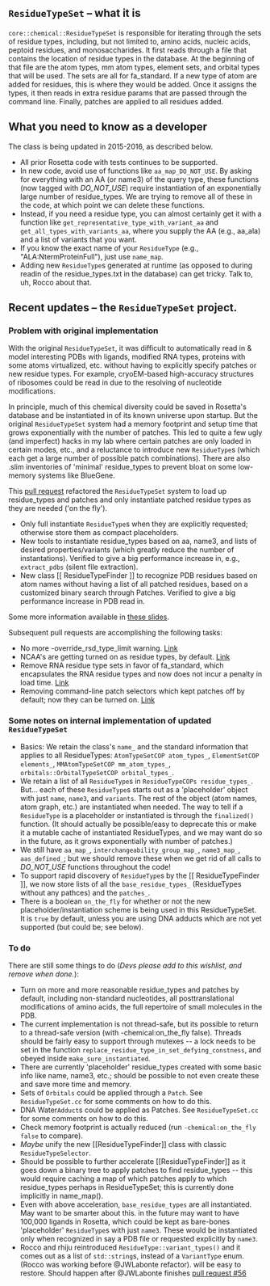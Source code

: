 ##  `ResidueTypeSet` – what it is
`core::chemical::ResidueTypeSet` is responsible for iterating through the sets of residue types, including, but not limited to, amino
acids, nucleic acids, peptoid residues, and monosaccharides.  It first reads through a file that contains the
location of residue types in the database.  At the beginning of that file are the atom types, mm atom types,
element sets, and orbital types that will be used.  The sets are all for fa_standard.  If a new type of atom are
added for residues, this is where they would be added.  Once it assigns the types, it then reads in extra residue
params that are passed through the command line.  Finally, patches are applied to all residues added.

## What you need to know as a developer
The class is being updated in 2015-2016, as described below. 
+ All prior Rosetta code with tests continues to be supported.
+ In new code, avoid use of functions like `aa_map_DO_NOT_USE`. By asking for everything with an AA (or name3) of the query type, these functions (now tagged with *DO_NOT_USE*)  require instantiation of an exponentially large number of residue_types. We are trying to remove all of these in the code, at which point we can delete these functions.
+ Instead, if you need a residue type, you can almost certainly get it with a function like `get_representative_type_with_variant_aa` and `get_all_types_with_variants_aa`, where you supply the AA (e.g., aa_ala) and a list of variants that you want.
+ If you know the exact name of your `ResidueType` (e.g., "ALA:NtermProteinFull"), just use `name_map`.
+ Adding new `ResidueType`s generated at runtime (as opposed to during readin of the residue_types.txt in the database) can get tricky. Talk to, uh, Rocco about that. 

## Recent updates – the `ResidueTypeSet` project.
### Problem with original implementation
With the original `ResidueTypeSet`, it was difficult to automatically read in & model interesting PDBs with ligands, modified RNA types, proteins with some atoms virtualized, etc. without having to explicitly specify patches or new residue types. For example, cryoEM-based high-accuracy structures of ribosomes could be read in due to the resolving of nucleotide modifications.

In principle, much of this chemical diversity could be saved in Rosetta's database and be instantiated in of its known universe upon startup. But the original `ResidueTypeSet` system had a memory footprint and setup time that grows exponentially with the number of patches. This led to quite a few ugly (and imperfect) hacks in my lab where certain patches are only loaded in certain modes, etc., and a reluctance to introduce new `ResidueType`s (which each get a large number of possible patch combinations). There are also .slim inventories of 'minimal' residue_types to prevent bloat on some low-memory systems like BlueGene.

This [pull request](https://github.com/RosettaCommons/main/pull/591) refactored the `ResidueTypeSet` system to load up residue_types and patches and only instantiate patched residue types as they are needed ('on the fly').

+ Only full instantiate `ResidueType`s when they are explicitly requested; otherwise store them as compact placeholders.
+ New tools to instantiate residue_types based on aa, name3, and lists of desired properties/variants (which greatly reduce the number of instantations). Verified to give a big performance increase in, e.g., `extract_pdbs` (silent file extraction).
+ New class [[ ResidueTypeFinder ]] to recognize PDB residues based on atom names without having a list of all patched residues, based on a customized binary search through Patches. Verified to give a big performance increase in PDB read in.

Some more information available in [these slides](https://dl.dropboxusercontent.com/u/21569020/Das_preRosettaCon2015_ResidueTypeSet.pdf).

 Subsequent pull requests are accomplishing the following tasks:
+ No more -override_rsd_type_limit warning. [Link](https://github.com/RosettaCommons/main/pull/725)
+ NCAA's are getting turned on as residue types, by default. [Link](https://github.com/RosettaCommons/main/pull/722)
+ Remove RNA residue type sets in favor of fa_standard, which encapsulates the RNA residue types and now does not incur a penalty in load time. [Link](https://github.com/RosettaCommons/main/pull/745)
+ Removing command-line patch selectors which kept patches off by default; now they can be turned on. [Link](https://github.com/RosettaCommons/main/pull/756)

### Some notes on internal implementation of updated `ResidueTypeSet`
+ Basics: We retain the class's `name_` and the standard information that applies to all ResidueTypes: 	`AtomTypeSetCOP atom_types_`, `ElementSetCOP elements_`, `MMAtomTypeSetCOP mm_atom_types_`, `orbitals::OrbitalTypeSetCOP orbital_types_`.
+ We retain a list of all `ResidueType`s in `ResidueTypeCOPs residue_types_`. But... each of these `ResidueType`s starts out as a 'placeholder' object with just `name`, `name3`, and `variants`. The rest of the object (atom names, atom graph, etc.) are instantiated when needed. The way to tell if a `ResidueType` is a placeholder or instantiated is through the `finalized()` function. (It should actually be possible/easy to deprecate this or make it a mutable cache of instantiated ResidueTypes, and we may want do so in the future, as it grows exponentially with number of patches.)
+ We still have `aa_map_`, `interchangeability_group_map_`, `name3_map_`, `aas_defined_`; but we should remove these when we get rid of all calls to *DO_NOT_USE* functions throughout the code!
+ To support rapid discovery of `ResidueType`s by the [[ ResidueTypeFinder ]], we now store lists of all the `base_residue_types_` (ResidueTypes without any pathces) and the `patches_`.
+ There is a boolean `on_the_fly` for whether or not the new placeholder/instantiation scheme is being used in this ResidueTypeSet. It is `true`  by default, unless you are using DNA adducts which are not yet supported (but could be; see below).

### To do
There are still some things to do (*Devs please add to this wishlist, and remove when done.*):
+ Turn on more and more reasonable residue_types and patches by default, including non-standard nucleotides, all posttranslational modifications of amino acids, the full repertoire of small molecules in the PDB.
+ The current implementation is not thread-safe, but its possible to return to a thread-safe version (with -chemical:on_the_fly false). Threads should be fairly easy to support through mutexes -- a lock needs to be set in the function `replace_residue_type_in_set_defying_constness`, and obeyed inside `make_sure_instantiated`.
+ There are currently 'placeholder' residue_types created with some basic info like name, name3, etc.; should be possible to not even create these and save more time and memory.
+ Sets of `Orbitals` could be applied through a `Patch`. See `ResidueTypeSet.cc` for some comments on how to do this.
+ DNA Water`Adduct`s could be applied as Patches. See `ResidueTypeSet.cc` for some comments on how to do this.
+ Check memory footprint is actually reduced (run `-chemical:on_the_fly false` to compare).
+ _Maybe_ unify the new [[ResidueTypeFinder]] class with classic `ResidueTypeSelector`.
+ Should be possible to further accelerate [[ResidueTypeFinder]] as it goes down a binary tree to apply patches to find residue_types -- this would require caching a map of which patches apply to which residue_types perhaps in ResidueTypeSet; this is currently done implicitly in name_map().
+ Even with above acceleration, `base_residue_types` are all instantiated. May want to be smarter about this.
       in the future may want to have 100,000 ligands in Rosetta, which could be kept as bare-bones
       'placeholder' `ResidueType`s with just `name3`. These would be instantiated only when recognized
       in say a PDB file or requested explicitly by `name3`.
+ Rocco and rhiju reintroduced `ResidueType::variant_types()` and it comes out as a list of `std::string`s, instead of a `VariantType` enum. (Rocco was working before @JWLabonte refactor). will be easy to restore. Should happen after @JWLabonte finishes [pull request #56](https://github.com/RosettaCommons/main/pull/56)
